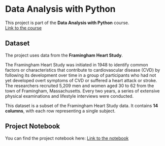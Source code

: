 # Data Analysis with Python

This project is part of the **Data Analysis with Python** course.  
[Link to the course](https://courses.mooc.fi/org/uh-cs/courses/data-analysis-with-python-2024-2025)

## Dataset

The project uses data from the **Framingham Heart Study**.  

The Framingham Heart Study was initiated in 1948 to identify common factors or characteristics that contribute to cardiovascular disease (CVD) by following its development over time in a group of participants who had not yet developed overt symptoms of CVD or suffered a heart attack or stroke. The researchers recruited 5,209 men and women aged 30 to 62 from the town of Framingham, Massachusetts. Every two years, a series of extensive physical examinations and lifestyle interviews were conducted.  

This dataset is a subset of the Framingham Heart Study data. It contains **14 columns**, with each row representing a single subject.

## Project Notebook

You can find the project notebook here: [Link to the notebook](https://github.com/k1rtsu/Regression-analysis-project-on-medical-data/blob/main/src/project_notebook_regression_analysis.ipynb)
